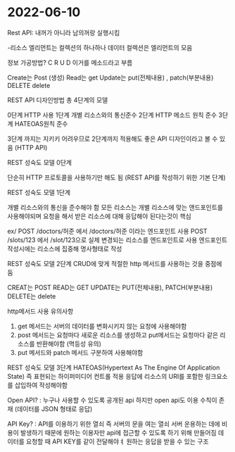 # 2022-06-10
Rest API: 내꺼가 아니라 남의꺼랑 실행시킴

-리소스 
엘리먼트는 컬렉션의 하나하나 데이터 
컬렉션은 엘리먼트의 모음 

정보 가공방법? 
C R U D 
이거를 메소드라고 부름 

Create는 Post (생성)
Read는 get 
Update는 put(전체내용) , patch(부분내용)
DELETE delete 

REST API 디자인방법 총 4단계의 모델 

0단계 HTTP 사용 
1단계 개별 리소스와의 통신준수
2단계 HTTP 메소드 원칙 준수
3단계 HATEOAS원칙 준수 

3단계 까지는 지키키 어려우므로 2단계까지 적용해도 좋은 API 디자인이라고 볼 수 있음 (HTTP API)


REST 성숙도 모델 0단계 

단순히 HTTP 프로토콜을 사용하기만 해도 됨 (REST API를 작성하기 위한 기본 단계)

REST 성숙도 모델 1단계

개별 리소스와의 통신을 준수해야 함 
모든 리소스는 개별 리소스에 맞는 앤드포인트를 사용해야되며 요청을 해서 받은 리소스에 대해 응답해야 된다는것이 핵심

ex/ POST /doctors/허준 에서 /doctors/허준 이라는 엔드포인트 사용 
    POST /slots/123 에서 /slot/123으로 실제 변경되는 리소스를 엔드포인트로 사용 
엔드포인트 작성시에는 리소스에 집중해 명사형태로 작성 

REST 성숙도 모델 2단계
CRUD에 맞게 적절한 http 메서드를 사용하는 것을 중점에 둠 

CREAT는 POST
READ는 GET
UPDATE는 PUT(전체내용), PATCH(부분내용)
DELETE는 delete 

http메서드 사용 유의사항 
1. get 메서드는 서버의 데이터를 변화시키지 않는 요청에 사용해야함 
2. post 메서드는 요청마다 새로운 리소스를 생성하고 put메서드는 요청마다 같은 리소스를 반환해야함 (멱등성 유의)
3. put 메서드와 patch 메서드 구분하여 사용해야함 

REST 성숙도 모델 3단계
HATEOAS(Hypertext As The Engine Of Application State) 즉 표현되는 하이퍼미디어 컨트롤 적용 
응답에 리소스의 URI를 포함한 링크요소를 삽입하여 작성해야함 

Open API? : 누구나 사용할 수 있도록 공개된 api 하지만 open api도 이용 수칙이 존재 (데이터를 JSON 형태로 응답)

API Key? :  API를 이용하기 위한 열쇠 즉 서버의 문을 여는 열쇠 서버 운용하는 데에 비용이 발생하기 때문에 원하는 이용자만 api에 접근할 수 있도록 하기 위해 만들어짐 
              데이터를 요청할 때 API KEY를 같이 전달해야ㅕ 원하는 응답을 받을 수 있는 구조 